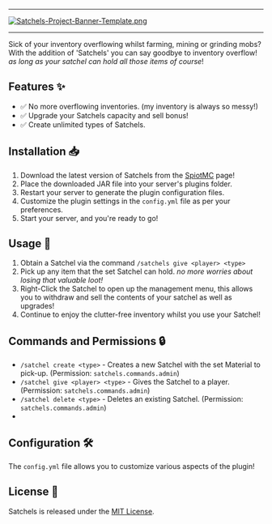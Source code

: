 ___
[![Satchels-Project-Banner-Template.png](https://i.postimg.cc/PxrnZtwM/Satchels-Project-Banner-Template.png)](https://postimg.cc/HJKN113J)
___

Sick of your inventory overflowing whilst farming, mining or grinding mobs?
With the addition of 'Satchels' you can say goodbye to inventory overflow! _as long as your satchel can hold all those items of course_!

## Features ✨

- ✅ No more overflowing inventories. (my inventory is always so messy!)
- ✅ Upgrade your Satchels capacity and sell bonus!
- ✅ Create unlimited types of Satchels.

## Installation 📥

1. Download the latest version of Satchels from the [SpiotMC](spigot) page!
2. Place the downloaded JAR file into your server's plugins folder.
3. Restart your server to generate the plugin configuration files.
4. Customize the plugin settings in the `config.yml` file as per your preferences.
5. Start your server, and you're ready to go!

## Usage 📖

1. Obtain a Satchel via the command `/satchels give <player> <type>`
2. Pick up any item that the set Satchel can hold. _no more worries about losing that valuable loot!_
3. Right-Click the Satchel to open up the management menu, this allows you to withdraw and sell the contents of your satchel as well as upgrades!
4. Continue to enjoy the clutter-free inventory whilst you use your Satchel!

## Commands and Permissions 🔒

- `/satchel create <type>` - Creates a new Satchel with the set Material to pick-up. (Permission: `satchels.commands.admin`)
- `/satchel give <player> <type>` - Gives the Satchel to a player. (Permission: `satchels.commands.admin`)
- `/satchel delete <type>` - Deletes an existing Satchel. (Permission: `satchels.commands.admin`)
- 

## Configuration 🛠️

The `config.yml` file allows you to customize various aspects of the plugin!

## License 📜

Satchels is released under the [MIT License](link_to_license). 